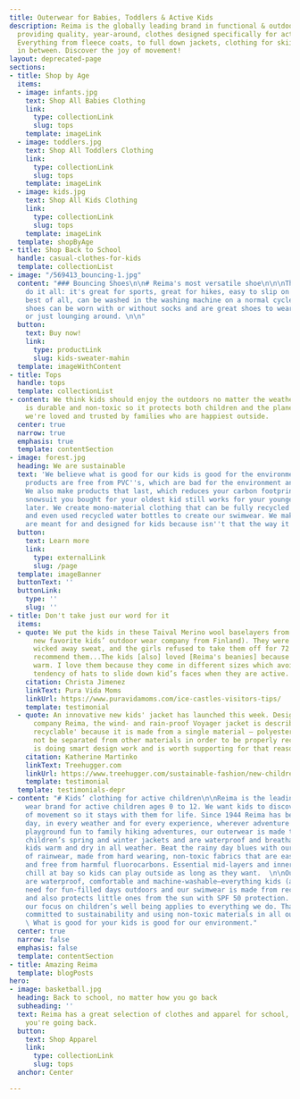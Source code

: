```yaml
---
title: Outerwear for Babies, Toddlers & Active Kids
description: Reima is the globally leading brand in functional & outdoor kids clothing
  providing quality, year-around, clothes designed specifically for active children.
  Everything from fleece coats, to full down jackets, clothing for skiing, and everything
  in between. Discover the joy of movement!
layout: deprecated-page
sections:
- title: Shop by Age
  items:
  - image: infants.jpg
    text: Shop All Babies Clothing
    link:
      type: collectionLink
      slug: tops
    template: imageLink
  - image: toddlers.jpg
    text: Shop All Toddlers Clothing
    link:
      type: collectionLink
      slug: tops
    template: imageLink
  - image: kids.jpg
    text: Shop All Kids Clothing
    link:
      type: collectionLink
      slug: tops
    template: imageLink
  template: shopByAge
- title: Shop Back to School
  handle: casual-clothes-for-kids
  template: collectionList
- image: "/569413_bouncing-1.jpg"
  content: "### Bouncing Shoes\n\n# Reima's most versatile shoe\n\n\nThis shoe can
    do it all: it's great for sports, great for hikes, easy to slip on and off, and
    best of all, can be washed in the washing machine on a normal cycle. These breathable
    shoes can be worn with or without socks and are great shoes to wear out and about,
    or just lounging around. \n\n"
  button:
    text: Buy now!
    link:
      type: productLink
      slug: kids-sweater-mahin
  template: imageWithContent
- title: Tops
  handle: tops
  template: collectionList
- content: We think kids should enjoy the outdoors no matter the weather. Our gear
    is durable and non-toxic so it protects both children and the planet. No wonder
    we're loved and trusted by families who are happiest outside.
  center: true
  narrow: true
  emphasis: true
  template: contentSection
- image: forest.jpg
  heading: We are sustainable
  text: 'We believe what is good for our kids is good for the environment. All Reima
    products are free from PVC''s, which are bad for the environment and your kids.
    We also make products that last, which reduces your carbon footprint because that
    snowsuit you bought for your oldest kid still works for your youngest kid 6 years
    later. We create mono-material clothing that can be fully recycled into new clothing
    and even used recycled water bottles to create our swimwear. We make clothes that
    are meant for and designed for kids because isn''t that the way it should be? '
  button:
    text: Learn more
    link:
      type: externalLink
      slug: /page
  template: imageBanner
  buttonText: ''
  buttonLink:
    type: ''
    slug: ''
- title: Don't take just our word for it
  items:
  - quote: We put the kids in these Taival Merino wool baselayers from Reima (our
      new favorite kids’ outdoor wear company from Finland). They were super warm,
      wicked away sweat, and the girls refused to take them off for 72 hours. I highly
      recommend them...The kids [also] loved [Reima's beanies] because they are so
      warm. I love them because they come in different sizes which avoided that horrible
      tendency of hats to slide down kid’s faces when they are active.
    citation: Christa Jimenez
    linkText: Pura Vida Moms
    linkUrl: https://www.puravidamoms.com/ice-castles-visitors-tips/
    template: testimonial
  - quote: An innovative new kids' jacket has launched this week. Designed by Finnish
      company Reima, the wind- and rain-proof Voyager jacket is described as 'fully
      recyclable' because it is made from a single material – polyester – that need
      not be separated from other materials in order to be properly recycled... Reima
      is doing smart design work and is worth supporting for that reason alone.
    citation: Katherine Martinko
    linkText: Treehugger.com
    linkUrl: https://www.treehugger.com/sustainable-fashion/new-childrens-jacket-fully-recyclable.html
    template: testimonial
  template: testimonials-depr
- content: "# Kids’ clothing for active children\n\nReima is the leading premium performance
    wear brand for active children ages 0 to 12. We want kids to discover the joy
    of movement so it stays with them for life. Since 1944 Reima has been there every
    day, in every weather and for every experience, wherever adventure awaits. \n\nFrom
    playground fun to family hiking adventures, our outerwear is made to move. Our
    children’s spring and winter jackets and are waterproof and breathable to keep
    kids warm and dry in all weather. Beat the rainy day blues with our colorful selection
    of rainwear, made from hard wearing, non-toxic fabrics that are easy to care for
    and free from harmful fluorocarbons. Essential mid-layers and innerwear keep the
    chill at bay so kids can play outside as long as they want.  \n\nOur kids’ shoes
    are waterproof, comfortable and machine-washable—everything kids (and parents)
    need for fun-filled days outdoors and our swimwear is made from recycled materials
    and also protects little ones from the sun with SPF 50 protection. \n\nAt Reima,
    our focus on children’s well being applies to everything we do. That’s why we’re
    committed to sustainability and using non-toxic materials in all our clothing.
    \ What is good for your kids is good for our environment."
  center: true
  narrow: false
  emphasis: false
  template: contentSection
- title: Amazing Reima
  template: blogPosts
hero:
- image: basketball.jpg
  heading: Back to school, no matter how you go back
  subheading: ''
  text: Reima has a great selection of clothes and apparel for school, no matter how
    you're going back.
  button:
    text: Shop Apparel
    link:
      type: collectionLink
      slug: tops
  anchor: Center

---
```

